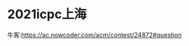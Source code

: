 <!--
 * @Autor: violet apricity ( Zhuangpx )
 * @Date: 2022-03-10 02:14:08
 * @LastEditors: violet apricity ( Zhuangpx )
 * @LastEditTime: 2022-03-10 02:14:18
 * @FilePath: \apricitye:\桌面\ACM\collection\2021icpc上海\README.md
 * @Description:  Zhuangpx : Violet && Apricity:/ The warmth of the sun in the winter /
-->
# 2021icpc上海

牛客:<https://ac.nowcoder.com/acm/contest/24872#question>

